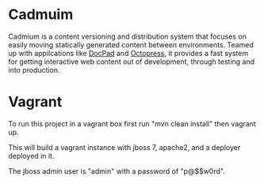 Cadmuim
=======

Cadmium is a content versioning and distribution system that focuses on easily moving statically generated content
between environments.  Teamed up with appilcations like [DocPad](https://github.com/bevry/docpad) and 
[Octopress](http://octopress.org/), it provides a fast system for getting interactive web content out of development,
through testing and into production.

Vagrant
=======

To run this project in a vagrant box first run "mvn clean install" then vagrant up.

This will build a vagrant instance with jboss 7, apache2, and a deployer deployed in it.

The jboss admin user is "admin" with a password of "p@$$w0rd".


